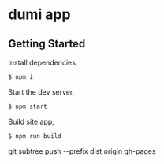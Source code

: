 # dumi app

## Getting Started

Install dependencies,

```bash
$ npm i
```

Start the dev server,

```bash
$ npm start
```

Build site app,

```bash
$ npm run build
```

git subtree push --prefix dist origin gh-pages
